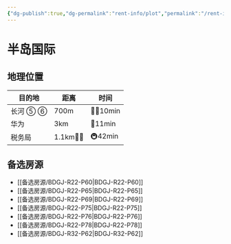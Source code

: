 ```yaml
---
{"dg-publish":true,"dg-permalink":"rent-info/plot","permalink":"/rent-info/plot/"}
---
```



# 半岛国际

## 地理位置

| 目的地 | 距离       | 时间       |
| ------ | ---------- | ---------- |
| 长河 ⑤ ⑥   | 700m       | 🚶‍♂️10min |
| 华为   | 3km        | 🛵11min    |
| 税务局 | 1.1km🚶‍♂️ | 🚇42min    |

## 备选房源

- [[备选房源/BDGJ-R22-P60\|BDGJ-R22-P60]]
- [[备选房源/BDGJ-R22-P65\|BDGJ-R22-P65]]
- [[备选房源/BDGJ-R22-P69\|BDGJ-R22-P69]]
- [[备选房源/BDGJ-R22-P75\|BDGJ-R22-P75]]
- [[备选房源/BDGJ-R22-P76\|BDGJ-R22-P76]]
- [[备选房源/BDGJ-R22-P78\|BDGJ-R22-P78]]
- [[备选房源/BDGJ-R32-P62\|BDGJ-R32-P62]]


